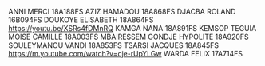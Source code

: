 ANNI MERCI 18A188FS
AZIZ HAMADOU 18A868FS
DJACBA ROLAND 16B094FS
DOUKOYE ELISABETH 18A864FS https://youtu.be/XSRs4fDMnRQ
KAMGA NANA 18A891FS
KEMSOP TEGUIA MOISE CAMILLE 18A003FS
MBAIRESSEM GONDJE HYPOLITE 18A920FS
SOULEYMANOU VANDI 18A853FS
TSARSI JACQUES 18A845FS https://m.youtube.com/watch?v=cje-rUpYLGw
WARDA FELIX 17A714FS
